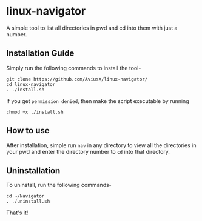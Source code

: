 # linux-navigator
A simple tool to list all directories in pwd and cd into them with just a number.

## Installation Guide

Simply run the following commands to install the tool-
```
git clone https://github.com/AviusX/linux-navigator/
cd linux-navigator
. ./install.sh
```

If you get `permission denied`, then make the script executable by running
```
chmod +x ./install.sh
```

## How to use

After installation, simple run `nav` in any directory to view all the directories in your pwd and enter the directory number to `cd` into that directory.

## Uninstallation

To uninstall, run the following commands-
```
cd ~/Navigator
. ./uninstall.sh
```
That's it! 
